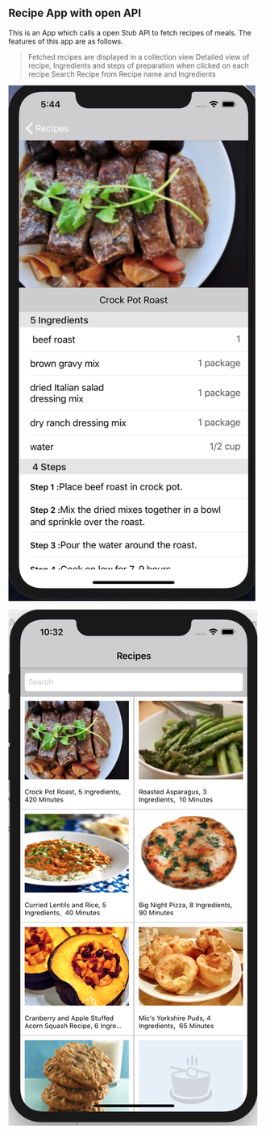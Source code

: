 
## Recipe App with open API

This is an App which calls a open Stub API to fetch recipes of meals. The features of this app are as follows. 
 > Fetched recipes are displayed in a collection view
 > Detailed view of recipe, Ingredients and steps of preparation  when clicked on each recipe
 > Search Recipe from Recipe name and Ingredients


 ![Recipe Collection](./thumbnails/recipe.png)


 ![Recipe Detail](./thumbnails/recipeDetail.png)
